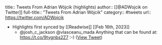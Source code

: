 title:: Tweets From Adrian Wójcik (highlights)
author:: [[@ADWojcik on Twitter]]
full-title:: "Tweets From Adrian Wójcik"
category:: #tweets
url:: https://twitter.com/ADWojcik

- Highlights first synced by [[Readwise]] [[Feb 16th, 2023]]
	- @josh_c_jackson @vlasceanu_mada Anything that can be found at: https://t.co/9tygnbs2Z7  :-) ([View Tweet](https://twitter.com/ADWojcik/status/1625904628066922514))